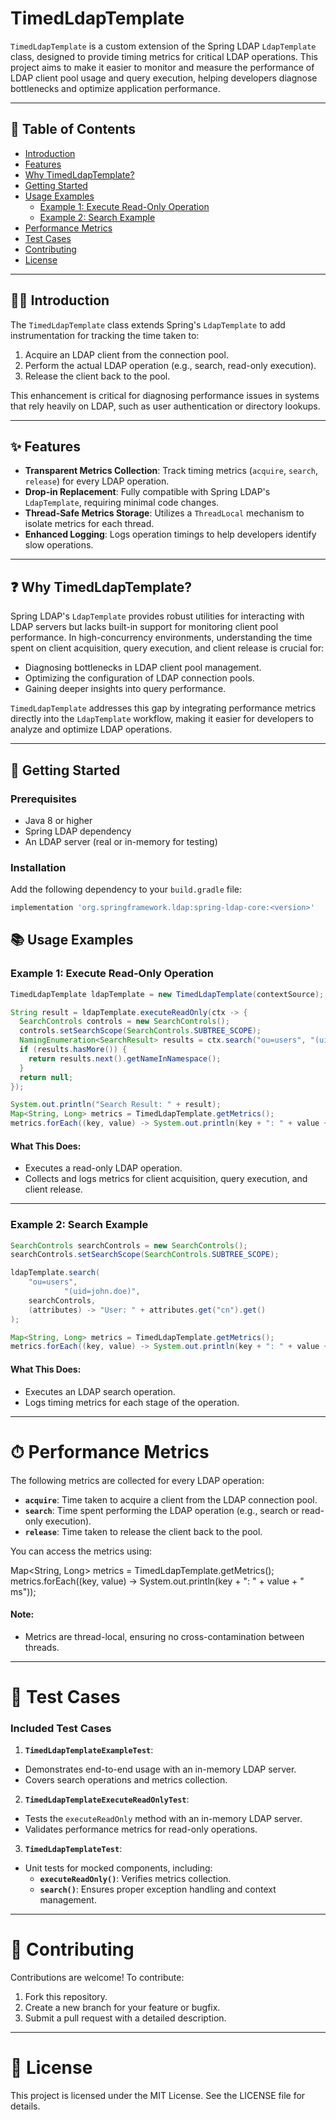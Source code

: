 # TimedLdapTemplate

`TimedLdapTemplate` is a custom extension of the Spring LDAP `LdapTemplate` class, designed to provide timing metrics for critical LDAP operations. This project aims to make it easier to monitor and measure the performance of LDAP client pool usage and query execution, helping developers diagnose bottlenecks and optimize application performance.

---

## 📖 Table of Contents
- [Introduction](#introduction)
- [Features](#features)
- [Why TimedLdapTemplate?](#why-timedldaptemplate)
- [Getting Started](#getting-started)
- [Usage Examples](#usage-examples)
    - [Example 1: Execute Read-Only Operation](#example-1-execute-read-only-operation)
    - [Example 2: Search Example](#example-2-search-example)
- [Performance Metrics](#performance-metrics)
- [Test Cases](#test-cases)
- [Contributing](#contributing)
- [License](#license)

---

## 🧑‍💻 Introduction

The `TimedLdapTemplate` class extends Spring's `LdapTemplate` to add instrumentation for tracking the time taken to:
1. Acquire an LDAP client from the connection pool.
2. Perform the actual LDAP operation (e.g., search, read-only execution).
3. Release the client back to the pool.

This enhancement is critical for diagnosing performance issues in systems that rely heavily on LDAP, such as user authentication or directory lookups.

---

## ✨ Features

- **Transparent Metrics Collection**: Track timing metrics (`acquire`, `search`, `release`) for every LDAP operation.
- **Drop-in Replacement**: Fully compatible with Spring LDAP's `LdapTemplate`, requiring minimal code changes.
- **Thread-Safe Metrics Storage**: Utilizes a `ThreadLocal` mechanism to isolate metrics for each thread.
- **Enhanced Logging**: Logs operation timings to help developers identify slow operations.

---

## ❓ Why TimedLdapTemplate?

Spring LDAP's `LdapTemplate` provides robust utilities for interacting with LDAP servers but lacks built-in support for monitoring client pool performance. In high-concurrency environments, understanding the time spent on client acquisition, query execution, and client release is crucial for:

- Diagnosing bottlenecks in LDAP client pool management.
- Optimizing the configuration of LDAP connection pools.
- Gaining deeper insights into query performance.

`TimedLdapTemplate` addresses this gap by integrating performance metrics directly into the `LdapTemplate` workflow, making it easier for developers to analyze and optimize LDAP operations.

---

## 🚀 Getting Started

### Prerequisites

- Java 8 or higher
- Spring LDAP dependency
- An LDAP server (real or in-memory for testing)

### Installation

Add the following dependency to your `build.gradle` file:

```groovy
implementation 'org.springframework.ldap:spring-ldap-core:<version>'
```


## 📚 Usage Examples

### Example 1: Execute Read-Only Operation

```java
TimedLdapTemplate ldapTemplate = new TimedLdapTemplate(contextSource);

String result = ldapTemplate.executeReadOnly(ctx -> {
  SearchControls controls = new SearchControls();
  controls.setSearchScope(SearchControls.SUBTREE_SCOPE);
  NamingEnumeration<SearchResult> results = ctx.search("ou=users", "(uid=john.doe)", controls);
  if (results.hasMore()) {
    return results.next().getNameInNamespace();
  }
  return null;
});

System.out.println("Search Result: " + result);
Map<String, Long> metrics = TimedLdapTemplate.getMetrics();
metrics.forEach((key, value) -> System.out.println(key + ": " + value + " ms"));
```


#### What This Does:
- Executes a read-only LDAP operation.
- Collects and logs metrics for client acquisition, query execution, and client release.

---

### Example 2: Search Example

```java
SearchControls searchControls = new SearchControls();
searchControls.setSearchScope(SearchControls.SUBTREE_SCOPE);

ldapTemplate.search(
    "ou=users",
            "(uid=john.doe)",
    searchControls, 
    (attributes) -> "User: " + attributes.get("cn").get()
);

Map<String, Long> metrics = TimedLdapTemplate.getMetrics();
metrics.forEach((key, value) -> System.out.println(key + ": " + value + " ms"));
```


#### What This Does:
- Executes an LDAP search operation.
- Logs timing metrics for each stage of the operation.

---

# ⏱ Performance Metrics

The following metrics are collected for every LDAP operation:

- **`acquire`**: Time taken to acquire a client from the LDAP connection pool.
- **`search`**: Time spent performing the LDAP operation (e.g., search or read-only execution).
- **`release`**: Time taken to release the client back to the pool.

You can access the metrics using:

Map<String, Long> metrics = TimedLdapTemplate.getMetrics();
metrics.forEach((key, value) -> System.out.println(key + ": " + value + " ms"));

#### Note:
- Metrics are thread-local, ensuring no cross-contamination between threads.

---

# 🧪 Test Cases

### Included Test Cases

1. **`TimedLdapTemplateExampleTest`**:
  - Demonstrates end-to-end usage with an in-memory LDAP server.
  - Covers search operations and metrics collection.

2. **`TimedLdapTemplateExecuteReadOnlyTest`**:
  - Tests the `executeReadOnly` method with an in-memory LDAP server.
  - Validates performance metrics for read-only operations.

3. **`TimedLdapTemplateTest`**:
  - Unit tests for mocked components, including:
    - **`executeReadOnly()`**: Verifies metrics collection.
    - **`search()`**: Ensures proper exception handling and context management.

---

# 🤝 Contributing

Contributions are welcome! To contribute:

1. Fork this repository.
2. Create a new branch for your feature or bugfix.
3. Submit a pull request with a detailed description.

---

# 📄 License

This project is licensed under the MIT License. See the LICENSE file for details.

